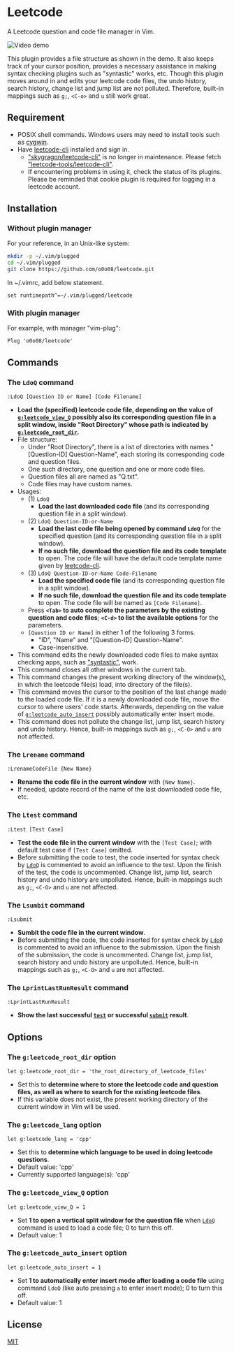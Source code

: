 # Leetcode

A Leetcode question and code file manager in Vim.

![Video demo][video-demo]

This plugin provides a file structure as shown in the demo. It also keeps track of your cursor position, provides a necessary assistance in making syntax checking plugins such as "syntastic" works, etc. Though this plugin moves around in and edits your leetcode code files, the undo history, search history, change list and jump list are not polluted. Therefore, built-in mappings such as `g;`, `<C-o>` and `u` still work great.

## Requirement

- POSIX shell commands. Windows users may need to install tools such as [cygwin].
- Have [leetcode-cli][leetcode-cli-repo] installed and sign in.
    - ["skygragon/leetcode-cli"][leetcode-cli-obsolete-repo] is no longer in maintenance. Please fetch ["leetcode-tools/leetcode-cli"][leetcode-cli-repo].
    - If encountering problems in using it, check the status of its plugins. Please be reminded that cookie plugin is required for logging in a leetcode account.

## Installation

### Without plugin manager

For your reference, in an Unix-like system:

```bash
mkdir -p ~/.vim/plugged
cd ~/.vim/plugged
git clone https://github.com/o0o08/leetcode.git
```

In ~/.vimrc, add below statement.

```vim
set runtimepath^=~/.vim/plugged/leetcode
```

### With plugin manager

For example, with manager "vim-plug":

```vim
Plug 'o0o08/leetcode'
```

## Commands

### The `LdoQ` command

```
:LdoQ [Question ID or Name] [Code Filename]
```

- **Load the (specified) leetcode code file, depending on the value of [`g:leetcode_view_Q`](#the-gleetcode_view_q-option) possibly also its corresponding question file in a split window, inside "Root Directory" whose path is indicated by [`g:leetcode_root_dir`](#the-gleetcode_root_dir-option).**
- File structure:
  - Under "Root Directory", there is a list of directories with names "[Question-ID] Question-Name", each storing its corresponding code and question files.
  - One such directory, one question and one or more code files.
  - Question files all are named as "Q.txt".
  - Code files may have custom names.
- Usages:
  - (1) `LdoQ`
    - **Load the last downloaded code file** (and its corresponding question file in a split window).
  - (2) `LdoQ Question-ID-or-Name`
    - **Load the last code file being opened by command `LdoQ`** for the specified question (and its corresponding question file in a split window).
    - **If no such file, download the question file and its code template** to open. The code file will have the default code template name given by [leetcode-cli][leetcode-cli-repo].
  - (3) `LdoQ Question-ID-or-Name Code-Filename`
    - **Load the specified code file** (and its corresponding question file in a split window).
    - **If no such file, download the question file and its code template** to open. The code file will be named as `[Code Filename]`.
  - Press **`<Tab>` to auto complete the parameters by the existing question and code files**; **`<C-d>` to list the available options** for the parameters.
  - `[Question ID or Name]` in either 1 of the following 3 forms.
    - "ID", "Name" and "[Question-ID] Question-Name".
    - Case-insensitive.
- This command edits the newly downloaded code files to make syntax checking apps, such as ["syntastic"][syntastic-repo], work.
- This command closes all other windows in the current tab.
- This command changes the present working directory of the window(s), in which the leetcode file(s) load, into directory of the file(s).
- This command moves the cursor to the position of the last change made to the loaded code file. If it is a newly downloaded code file, move the cursor to where users' code starts. Afterwards, depending on the value of [`g:leetcode_auto_insert`](#the-gleetcode_auto_insert-option) possibly automatically enter Insert mode.
- This command does not pollute the change list, jump list, search history and undo history. Hence, built-in mappings such as `g;`, `<C-O>` and `u` are not affected.

### The `Lrename` command

```
:LrenameCodeFile {New Name}
```

- **Rename the code file in the current window** with `{New Name}`.
- If needed, update record of the name of the last downloaded code file, etc.

### The `Ltest` command

```
:Ltest [Test Case]
```

- **Test the code file in the current window** with the `[Test Case]`; with default test case if `[Test Case]` omitted.
- Before submitting the code to test, the code inserted for syntax check by [`LdoQ`](#the-ldoq-command) is commented to avoid an influence to the test. Upon the finish of the test, the code is uncommented. Change list, jump list, search history and undo history are unpolluted. Hence, built-in mappings such as `g;`, `<C-O>` and `u` are not affected.

### The `Lsumbit` command

```
:Lsubmit
```

- **Sumbit the code file in the current window**.
- Before submitting the code, the code inserted for syntax check by [`LdoQ`](#the-ldoq-command) is commented to avoid an influence to the submission. Upon the finish of the submission, the code is uncommented. Change list, jump list, search history and undo history are unpolluted. Hence, built-in mappings such as `g;`, `<C-O>` and `u` are not affected.

### The `LprintLastRunResult` command
```
:LprintLastRunResult
```
- **Show the last successful [`test`](#the-ltest-command) or successful [`submit`](#the-lsumbit-command) result**.

## Options

### The `g:leetcode_root_dir` option

```vim
let g:leetcode_root_dir = 'the_root_directory_of_leetcode_files'
```

- Set this to **determine where to store the leetcode code and question files, as well as where to search for the existing leetcode files**.
- If this variable does not exist, the present working directory of the current window in Vim will be used.

### The `g:leetcode_lang` option

```vim
let g:leetcode_lang = 'cpp'
```

- Set this to **determine which language to be used in doing leetcode questions**.
- Default value: 'cpp'
- Currently supported language(s): 'cpp'

### The `g:leetcode_view_Q` option

```vim
let g:leetcode_view_Q = 1
```

- Set **1 to open a vertical split window for the question file** when [`LdoQ`](#the-ldoq-command) command is used to load a code file; 0 to turn this off.
- Default value: 1

### The `g:leetcode_auto_insert` option

```vim
let g:leetcode_auto_insert = 1
```

- Set **1 to automatically enter insert mode after loading a code file** using command `LdoQ` (like auto pressing `a` to enter insert mode); 0 to turn this off.
- Default value: 1


## License
[MIT][MIT-license]

[MIT-license]: LICENSE
[video-demo]: docs/screenshots/v0.1.0/demo.gif

[cygwin]: https://www.cygwin.com/
[leetcode-cli-obsolete-repo]: https://github.com/skygragon/leetcode-cli
[leetcode-cli-plugin-tutorial]: https://skygragon.github.io/leetcode-cli/commands#plugin
[leetcode-cli-repo]: https://github.com/leetcode-tools/leetcode-cli/
[syntastic-repo]: https://github.com/vim-syntastic/syntastic

